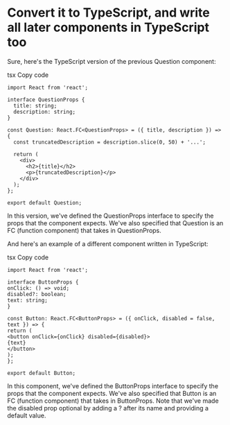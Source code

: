 # Convert it to TypeScript, and write all later components in TypeScript too

Sure, here's the TypeScript version of the previous Question component:

tsx
Copy code

```
import React from 'react';

interface QuestionProps {
  title: string;
  description: string;
}

const Question: React.FC<QuestionProps> = ({ title, description }) => {
  const truncatedDescription = description.slice(0, 50) + '...';

  return (
    <div>
      <h2>{title}</h2>
      <p>{truncatedDescription}</p>
    </div>
  );
};

export default Question;
```

In this version, we've defined the QuestionProps interface to specify the props that the component expects. We've also specified that Question is an FC (function component) that takes in QuestionProps.

And here's an example of a different component written in TypeScript:

tsx
Copy code

```
import React from 'react';

interface ButtonProps {
onClick: () => void;
disabled?: boolean;
text: string;
}

const Button: React.FC<ButtonProps> = ({ onClick, disabled = false, text }) => {
return (
<button onClick={onClick} disabled={disabled}>
{text}
</button>
);
};

export default Button;
```

In this component, we've defined the ButtonProps interface to specify the props that the component expects. We've also specified that Button is an FC (function component) that takes in ButtonProps. Note that we've made the disabled prop optional by adding a ? after its name and providing a default value.
